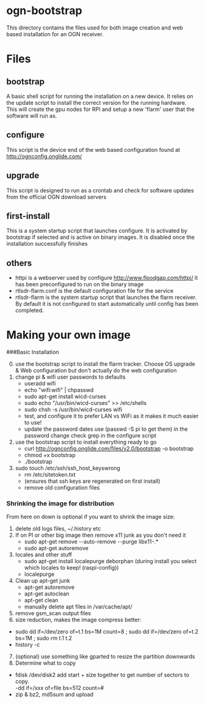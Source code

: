 ogn-bootstrap
=============

This directory contains the files used for both image creation and web based installation for an OGN receiver.

Files
=====

bootstrap
---------

A basic shell script for running the installation on a new device.  It relies on the update script to install the correct version for the running hardware.  This will create the gpu nodes for RPI and setup a new 'flarm' user that the software will run as.

configure
---------

This script is the device end of the web based configuration found at http://ognconfig.onglide.com/

upgrade
-------

This script is designed to run as a crontab and check for software updates from the official OGN download servers

first-install
-------------

This is a system startup script that launches configure.  It is activated by bootstrap if selected and is active on binary images.  It is disabled once the installation successfully finishes

others
------
- httpi is a webserver used by configure http://www.floodgap.com/httpi/  it has been preconfigured to run on the binary image
- rtlsdr-flarm.conf is the default configuration file for the service
- rtlsdr-flarm is the system startup script that launches the flarm receiver.  By default it is not configured to start automatically until config has been completed.


Making your own image
=====================	
###Basic Installation

 0. use the bootstrap script to install the flarm tracker.  Choose OS upgrade & Web configuration but don't actually do the 
    web configuration
 1. change pi & wifi user passwords to defaults
     - useradd wifi
     - echo "wifi:wifi" | chpasswd
     - sudo apt-get install wicd-curses
     - sudo echo "/usr/bin/wicd-curses" >> /etc/shells
     - sudo chsh -s /usr/bin/wicd-curses wifi
     - test, and configure it to prefer LAN vs WiFi as it makes it much easier to use!
     - update the password dates use (passwd -S pi to get them) in the password change check grep in the configure script
 2. use the bootstrap script to install everything ready to go
     - curl http://ognconfig.onglide.com/files/v2.0/bootstrap -o bootstrap
     - chmod +x bootstrap
     - ./bootstrap
 3. sudo touch /etc/ssh/ssh_host_keyswrong 
     - rm /etc/sitetoken.txt
     - (ensures that ssh keys are regenerated on first install)
     - remove old configuration files

### Shrinking the image for distribution
 From here on down is optional if you want to shrink the image size:
 1. delete old logs files, ~/.history etc
 2. If on PI or other big image then remove x11 junk as you don't need it
    - sudo apt-get remove --auto-remove --purge libx11-.*
    - sudo apt-get autoremove
 3. locales and other stuff
    - sudo apt-get install localepurge deborphan     (during install you select which locales to keep! (raspi-config))
    - localepurge
 4. Clean up apt-get junk
    - apt-get autoremove
    - apt-get autoclean
    - apt-get clean
    - manually delete apt files in /var/cache/apt/
 5. remove gsm_scan output files
 6. size reduction, makes the image compress better: 
   - sudo dd if=/dev/zero of=t.1 bs=1M count=8 ; sudo dd if=/dev/zero of=t.2 bs=1M ; sudo rm t.1 t.2
   - history -c
 7. (optional) use something like gparted to resize the partition downwards
 8. Determine what to copy
   - fdisk /dev/disk2
      add start + size together to get number of sectors to copy.  
   -dd if=/xxx of=file bs=512 count=#
   - zip & bz2, md5sum and upload
